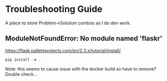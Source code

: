 # Troubleshooting Guide

A place to store Problem->Solution combos as I do dev work.

## ModuleNotFoundError: No module named 'flaskr'

<https://flask.palletsprojects.com/en/2.3.x/tutorial/install/>

`pip install -e .`

Note: this seems to cause issue with the docker build so have to remove? Double check...
